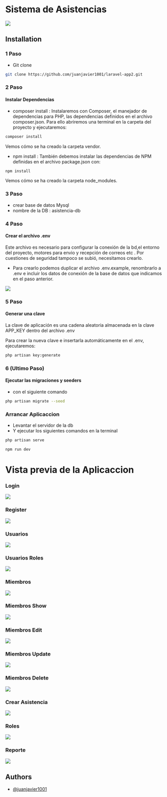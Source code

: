 
# Sistema de Asistencias 

![](https://github.com/juanjavier1001/laravel-app2/blob/master/photos/principal.png)

## Installation

### 1 Paso   
- Git clone

```bash
git clone https://github.com/juanjavier1001/laravel-app2.git
```
### 2 Paso   
#### Instalar Dependencias 

- composer install : Instalaremos con Composer, el manejador de dependencias para PHP, las dependencias definidos en el archivo composer.json.
Para ello abriremos una terminal en la carpeta del proyecto y ejecutaremos:
```bash
composer install
```
Vemos cómo se ha creado la carpeta vendor.

- npm install : También debemos instalar las dependencias de NPM definidas en el archivo package.json con:
```bash
npm install
```
Vemos cómo se ha creado la carpeta node_modules.

### 3 Paso   
- crear base de datos Mysql 
- nombre de la DB : asistencia-db

### 4 Paso   
#### Crear el archivo .env  

 Este archivo es necesario para configurar la conexión de la bd,el entorno del proyecto, motores para envio y recepción de correos etc . 
 Por cuestiones de seguridad tampoco se subió, necesitamos crearlo.

- Para crearlo podemos duplicar el archivo .env.example, renombrarlo a .env e incluir los datos de conexión de la base de datos que indicamos en el paso anterior.

![](https://github.com/juanjavier1001/laravel-app2/blob/master/photos/db.png)

### 5 Paso 
#### Generar una clave 
La clave de aplicación es una cadena aleatoria almacenada en la clave APP_KEY dentro del archivo .env

Para crear la nueva clave e insertarla automáticamente en el .env, ejecutaremos:

```bash
php artisan key:generate
```
### 6 (Ultimo Paso)
#### Ejecutar las migraciones y seeders
- con el siguiente comando 
```bash
php artisan migrate --seed
```

### Arrancar Aplicaccion
- Levantar el servidor de la db  
- Y ejecutar los siguientes comandos en la terminal 

```bash
php artisan serve
```

```bash
npm run dev
```


# Vista previa de la Aplicaccion

### Login
![](https://github.com/juanjavier1001/laravel-app2/blob/master/photos/Login.png)

### Register 
![](https://github.com/juanjavier1001/laravel-app2/blob/master/photos/Register.png)

### Usuarios 
![](https://github.com/juanjavier1001/laravel-app2/blob/master/photos/Usuario.png)

### Usuarios Roles  
![](https://github.com/juanjavier1001/laravel-app2/blob/master/photos/UsuarioRoles.png)

### Miembros   
![](https://github.com/juanjavier1001/laravel-app2/blob/master/photos/Miembro.png)

### Miembros Show    
![](https://github.com/juanjavier1001/laravel-app2/blob/master/photos/MiembroShow.png)

### Miembros Edit    
![](https://github.com/juanjavier1001/laravel-app2/blob/master/photos/MiembroEdit.png)

### Miembros Update    
![](https://github.com/juanjavier1001/laravel-app2/blob/master/photos/MiembroUpdate.png)

### Miembros Delete     
![](https://github.com/juanjavier1001/laravel-app2/blob/master/photos/MiembroDelete.png)

### Crear Asistencia     
![](https://github.com/juanjavier1001/laravel-app2/blob/master/photos/CrearAsistencia.png)

### Roles     
![](https://github.com/juanjavier1001/laravel-app2/blob/master/photos/Roles.png)

### Reporte     
![](https://github.com/juanjavier1001/laravel-app2/blob/master/photos/Reporte.png)



## Authors

- [@juanjavier1001](https://www.github.com/juanjavier1001)

